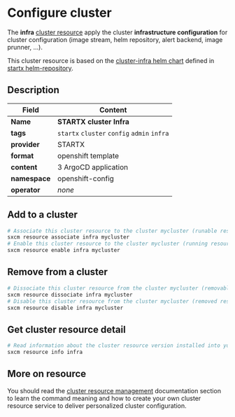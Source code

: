 # Configure cluster

The **infra** [cluster resource](../../4-cluster-resources) apply the cluster **infrastructure configuration** for cluster configuration (image stream, helm repository, alert backend, image prunner, ...).

This cluster resource is based on the [cluster-infra helm chart](https://helm-repository.readthedocs.io/en/latest/charts/cluster-infra) defined in [startx helm-repository](https://helm-repository.readthedocs.io).

## Description

| Field         | Content                                     |
| ------------- | ------------------------------------------- |
| **Name**      | **STARTX cluster Infra**                    |
| **tags**      | `startx` `cluster` `config` `admin` `infra` |
| **provider**  | STARTX                                      |
| **format**    | openshift template                          |
| **content**   | 3 ArgoCD application                        |
| **namespace** | openshift-config                            |
| **operator**  | _none_                                      |

## Add to a cluster

```bash
# Associate this cluster resource to the cluster mycluster (runable resource)
sxcm resource associate infra mycluster
# Enable this cluster resource to the cluster mycluster (running resource)
sxcm resource enable infra mycluster
```

## Remove from a cluster

```bash
# Dissociate this cluster resource from the cluster mycluster (removable resource)
sxcm resource dissociate infra mycluster
# Disable this cluster resource from the cluster mycluster (removed resource)
sxcm resource disable infra mycluster
```

## Get cluster resource detail

```bash
# Read information about the cluster resource version installed into your host (local)
sxcm resource info infra
```

## More on resource

You should read the [cluster resource management](../../4-cluster-resources) documentation section to learn the command
meaning and how to create your own cluster resource service to deliver personalized cluster configuration.
